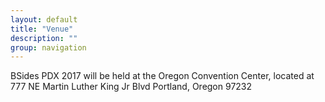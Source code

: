 ```yaml
---
layout: default
title: "Venue"
description: ""
group: navigation
--- 
```


BSides PDX 2017 will be held at the Oregon Convention Center, located at 
777 NE Martin Luther King Jr Blvd
Portland, Oregon    97232


